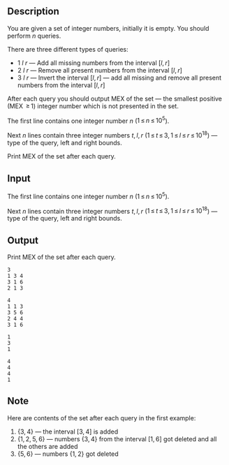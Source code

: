 ## Description

<div><p>You are given a set of integer numbers, initially it is empty. You should perform <span class="tex-span"><i>n</i></span> queries.</p><p>There are three different types of queries: </p><ul> <li> <span class="tex-font-style-tt">1</span> <span class="tex-span"><i>l</i></span> <span class="tex-span"><i>r</i></span> — Add all missing numbers from the interval <span class="tex-span">[<i>l</i>, <i>r</i>]</span> </li><li> <span class="tex-font-style-tt">2</span> <span class="tex-span"><i>l</i></span> <span class="tex-span"><i>r</i></span> — Remove all present numbers from the interval <span class="tex-span">[<i>l</i>, <i>r</i>]</span> </li><li> <span class="tex-font-style-tt">3</span> <span class="tex-span"><i>l</i></span> <span class="tex-span"><i>r</i></span> — Invert the interval <span class="tex-span">[<i>l</i>, <i>r</i>]</span> — add all missing and remove all present numbers from the interval <span class="tex-span">[<i>l</i>, <i>r</i>]</span> </li></ul><p>After each query you should output <span class="tex-font-style-it">MEX</span> of the set — the smallest positive (<span class="tex-font-style-it">MEX</span> <span class="tex-span"> ≥ 1</span>) integer number which is not presented in the set.</p></div><div class="input-specification"><p>The first line contains one integer number <span class="tex-span"><i>n</i></span> (<span class="tex-span">1 ≤ <i>n</i> ≤ 10<sup class="upper-index">5</sup></span>).</p><p>Next <span class="tex-span"><i>n</i></span> lines contain three integer numbers <span class="tex-span"><i>t</i>, <i>l</i>, <i>r</i></span> (<span class="tex-span">1 ≤ <i>t</i> ≤ 3, 1 ≤ <i>l</i> ≤ <i>r</i> ≤ 10<sup class="upper-index">18</sup></span>) — type of the query, left and right bounds.</p></div><div class="output-specification"><p>Print <span class="tex-font-style-it">MEX</span> of the set after each query.</p></div>

## Input

<p>The first line contains one integer number <span class="tex-span"><i>n</i></span> (<span class="tex-span">1 ≤ <i>n</i> ≤ 10<sup class="upper-index">5</sup></span>).</p><p>Next <span class="tex-span"><i>n</i></span> lines contain three integer numbers <span class="tex-span"><i>t</i>, <i>l</i>, <i>r</i></span> (<span class="tex-span">1 ≤ <i>t</i> ≤ 3, 1 ≤ <i>l</i> ≤ <i>r</i> ≤ 10<sup class="upper-index">18</sup></span>) — type of the query, left and right bounds.</p>

## Output

<p>Print <span class="tex-font-style-it">MEX</span> of the set after each query.</p>





```input1
3
1 3 4
3 1 6
2 1 3

```




```input2
4
1 1 3
3 5 6
2 4 4
3 1 6

```




```output1
1
3
1

```




```output2
4
4
4
1

```



## Note

<p>Here are contents of the set after each query in the first example:</p><ol> <li> <span class="tex-span">{3, 4}</span> — the interval <span class="tex-span">[3, 4]</span> is added </li><li> <span class="tex-span">{1, 2, 5, 6}</span> — numbers <span class="tex-span">{3, 4}</span> from the interval <span class="tex-span">[1, 6]</span> got deleted and all the others are added </li><li> <span class="tex-span">{5, 6}</span> — numbers <span class="tex-span">{1, 2}</span> got deleted </li></ol>
